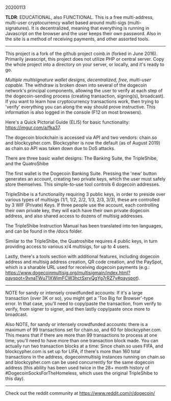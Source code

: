 20200113

**TLDR**: EDUCATIONAL, also FUNCTIONAL. This is a free multi-address, multi-user cryptocurrency wallet based around multi-sigs (multi-signatures). It is decentralized, meaning that everything is running in Javascript on the browser and the user keeps their own password. Also in the site is a method of receiving payments, and other assorted tools.

**********************************************

This project is a fork of the github project coinb.in (forked in June 2016). Primarily javascript, this project does not utilize PHP or central server. Copy the whole project into a directory on your server, or locally, and it's ready to go.

*Multiple multisignature wallet designs, decentralized, free, multi-user capable.* The withdraw is broken down into several of the dogecoin network's principal components, allowing the user to verify at each step of the dogecoin-sending process (creating transaction, signing(s), broadcast). If you want to learn how cryptocurrency transactions work, then trying to 'verify' everything you can along the way should prove instructive. This information is also logged in the console (F12 on most browsers).

Here's a Quick Pictorial Guide (ELI5) for basic functionality: https://imgur.com/a/fka37.

The dogecoin blockchain is accessed via API and two vendors: chain.so and blockcypher.com. Blockcypher is now the default (as of August 2019) as chain.so API was taken down due to DoS attacks.

There are three basic wallet designs: The Banking Suite, the TripleShibe, and the QuatroShibe

The first wallet is the Dogecoin Banking Suite. Pressing the 'new' button generates an account, creating two private keys, which the user must safely store themselves. This simple-to-use tool controls 6 dogecoin addresses.

TripleShibe is a functionality requiring 3 public keys, in order to preside over various types of multisigs (1/1, 1/2, 2/2, 1/3, 2/3, 3/3), these are controlled by 3 WIF (Private) Keys. If three people use the account, each controlling their own private key, they will each have their own private dogecoin address, and also shared access to dozens of multisig addresses. 

The TripleShibe Instruction Manual has been translated into ten languages, and can be found in the /docs folder.

Similar to the TripleShibe, the Quatroshibe requires 4 public keys, in turn providing access to various x/4 multisigs, for up to 4 users.

Lastly, there's a tools section with additional features, including dogecoin address and multisig address creation, QR code creation, and the PaySpot, which is a sharable URL used for receiving dogecoin payments (e.g.: https://www.dogecoinmultisig.org/multisigmain/index.html?payspot=9vnaTWu71XWimFCW3hctSxryQgYg7rRZ7y#payspot).


*******************************************************************************************************************

NOTE for sandy or intensely crowdfunded accounts: If it's a large transaction (over 3K or so), you might get a 'Too Big for Browser'-type error. In that case, you'll need to copy/paste the transaction, from verify to verify, from signer to signer, and then lastly copy/paste once more to broadcast. 

Also NOTE, for sandy or intensely crowdfunded accounts: there is a maximum of 99 transactions set for chain.so, and 60 for blockcypher.com. This means that if there are more than 99 transactions to process at one time, you'll need to have more than one transaction block made. You can actually run two transaction blocks at a time: Since chain.so uses FIFA, and blockcypher.com is set up for LIFA, if there's more than 160 total transactions in the address, dogecoinmultisig instances running on chain.so and blockcypher.com can be used concurrently for the same dogecoin address (this ability has been used twice in the 28+ month history of #DogecoinSocksForTheHomeless, which uses the original TripleShibe to this day).

**********************************************************************************************************

Check out the reddit community at https://www.reddit.com/r/dogecoin/



